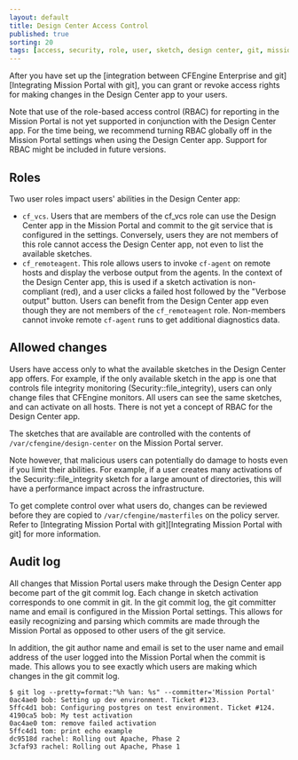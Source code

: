 ```yaml
---
layout: default
title: Design Center Access Control
published: true
sorting: 20
tags: [access, security, role, user, sketch, design center, git, mission portal, enterprise, version control]
---
```


After you have set up the [integration between CFEngine Enterprise and git][Integrating Mission Portal with git],
you can grant or revoke access rights for making changes in the Design 
Center app to your users.

Note that use of the role-based access control (RBAC) for reporting in the Mission Portal
is not yet supported in conjunction with the Design Center app. For the time being, 
we recommend turning RBAC globally off in the Mission Portal settings when using the
Design Center app. Support for RBAC might be included in future versions.


## Roles

Two user roles impact users' abilities in the Design Center app:

* `cf_vcs`. Users that are members of the cf_vcs role can use the Design Center app
in the Mission Portal and commit to the git service that is configured in the settings. Conversely,
users they are not members of this role cannot access the Design Center app, not
even to list the available sketches.
* `cf_remoteagent`. This role allows users to invoke `cf-agent` on remote hosts and display the verbose
output from the agents. In the context of the Design Center app, this is used if a sketch activation
is non-compliant (red), and a user clicks a failed host followed by the "Verbose output" button.
Users can benefit from the Design Center app even though they are not members of the `cf_remoteagent` role.
Non-members cannot invoke remote `cf-agent` runs to get additional diagnostics data.

## Allowed changes

Users have access only to what the available sketches in the Design Center app offers. For example,
if the only available sketch in the app is one that controls file integrity monitoring (Security::file_integrity), 
users can only change files that CFEngine monitors. All users can see the same sketches,
and can activate on all hosts. There is not yet a concept of RBAC for the Design Center app.

The sketches that are available are controlled with the contents of `/var/cfengine/design-center` on the
Mission Portal server.

<!-- Please see (TODO: link to doc for creating new sketches) for more information. -->

Note however, that malicious users can potentially do damage to hosts even if you limit their
abilities. For example, if a user creates many activations of the Security::file_integrity sketch
for a large amount of directories, this will have a performance impact across the infrastructure.

To get complete control over what users do, changes can be reviewed before 
they are copied to `/var/cfengine/masterfiles` on the policy server. Refer 
to [Integrating Mission Portal with git][Integrating Mission Portal with git] for more information.


## Audit log

All changes that Mission Portal users make through the Design Center app become part of 
the git commit log. Each change in sketch activation corresponds to one
commit in git. In the git commit log, the git committer name and email is configured
in the Mission Portal settings. This allows for easily recognizing and parsing which commits
are made through the Mission Portal as opposed to other users of the git service.

In addition, the git author name and email is set to the user name and email address of the
user logged into the Mission Portal when the commit is made. This allows you to see exactly
which users are making which changes in the git commit log.

```console
$ git log --pretty=format:"%h %an: %s" --committer='Mission Portal'
0ac4ae0 bob: Setting up dev environment. Ticket #123.
5ffc4d1 bob: Configuring postgres on test environment. Ticket #124.
4190ca5 bob: My test activation
0ac4ae0 tom: remove failed activation
5ffc4d1 tom: print echo example
dc9518d rachel: Rolling out Apache, Phase 2
3cfaf93 rachel: Rolling out Apache, Phase 1
```

